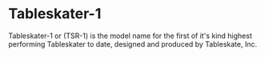# Tableskater-1
Tableskater-1 or (TSR-1) is the model name for the first of it's kind highest performing Tableskater to date, designed and produced by Tableskate, Inc.
